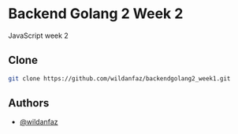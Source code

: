 
# Backend Golang 2 Week 2

JavaScript week 2


## Clone
```bash
git clone https://github.com/wildanfaz/backendgolang2_week1.git
```
    
## Authors

- [@wildanfaz](https://www.github.com/wildanfaz)

